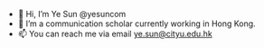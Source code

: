 - 👋 Hi, I’m Ye Sun @yesuncom
- 👀 I’m a communication scholar currently working in Hong Kong.
- 📫 You can reach me via email ye.sun@cityu.edu.hk

<!---
yesuncom/yesuncom is a ✨ special ✨ repository because its `README.md` (this file) appears on your GitHub profile.
You can click the Preview link to take a look at your changes.
--->
